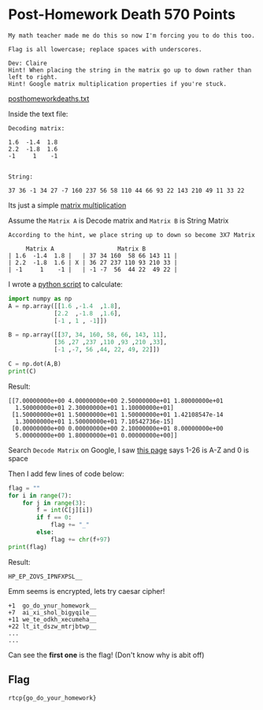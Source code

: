 # Post-Homework Death 570 Points
```
My math teacher made me do this so now I'm forcing you to do this too.

Flag is all lowercase; replace spaces with underscores.

Dev: Claire
Hint! When placing the string in the matrix go up to down rather than left to right.
Hint! Google matrix multiplication properties if you're stuck.
```
[posthomeworkdeaths.txt](posthomeworkdeaths.txt)

Inside the text file:
```
Decoding matrix:

1.6  -1.4  1.8
2.2  -1.8  1.6
-1     1    -1


String:

37 36 -1 34 27 -7 160 237 56 58 110 44 66 93 22 143 210 49 11 33 22
```

Its just a simple [matrix multiplication](https://www.mathsisfun.com/algebra/matrix-multiplying.html)

Assume the `Matrix A` is Decode matrix and `Matrix B` is String Matrix
``` 
According to the hint, we place string up to down so become 3X7 Matrix

     Matrix A                  Matrix B 
| 1.6  -1.4  1.8 |   | 37 34 160  58 66 143 11 | 
| 2.2  -1.8  1.6 | X | 36 27 237 110 93 210 33 |
| -1     1    -1 |   | -1 -7  56  44 22  49 22 |
```
I wrote a [python script](solve.py) to calculate:
```py
import numpy as np
A = np.array([[1.6 ,-1.4  ,1.8],
			 [2.2  ,-1.8  ,1.6],
			 [-1 , 1 , -1]])

B = np.array([[37, 34, 160, 58, 66, 143, 11],
			 [36 ,27 ,237 ,110 ,93 ,210 ,33],
			 [-1 ,-7, 56 ,44, 22, 49, 22]])

C = np.dot(A,B)
print(C)
```
Result:
```
[[7.00000000e+00 4.00000000e+00 2.50000000e+01 1.80000000e+01
  1.50000000e+01 2.30000000e+01 1.10000000e+01]
 [1.50000000e+01 1.50000000e+01 1.50000000e+01 1.42108547e-14
  1.30000000e+01 1.50000000e+01 7.10542736e-15]
 [0.00000000e+00 0.00000000e+00 2.10000000e+01 8.00000000e+00
  5.00000000e+00 1.80000000e+01 0.00000000e+00]]
```

Search `Decode Matrix` on Google, I saw [this page](https://www.instructables.com/id/Encrypt-a-message-using-matrixes/) says 1-26 is A-Z and 0 is space

Then I add few lines of code below:
```py
flag = ""
for i in range(7):
	for j in range(3):
		f = int(C[j][i])
		if f == 0:
			flag += "_"
		else:
			flag += chr(f+97)
print(flag)
```
Result:
```
HP_EP_ZOVS_IPNFXPSL__
```
Emm seems is encrypted, lets try caesar cipher!
```
+1	go_do_ynur_homework__
+7	ai_xi_shol_bigyqile__
+11	we_te_odkh_xecumeha__
+22	lt_it_dszw_mtrjbtwp__
...
...
```
Can see the **first one** is the flag! (Don't know why is abit off)

## Flag 
```
rtcp{go_do_your_homework}
```